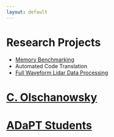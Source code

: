 ```yaml
---
layout: default
---
```


# Research  Projects

* [Memory Benchmarking](https://github.com/BoiseState-AdaptLab/AdaptMemBench)
* Automated Code Translation
* [Full Waveform Lidar Data Processing](https://github.com/BoiseState-AdaptLab/adapt-lidar-tools)

# [C. Olschanowsky](https://coen.boisestate.edu/catherineolschan/)

# [ADaPT Students](/students.md)
